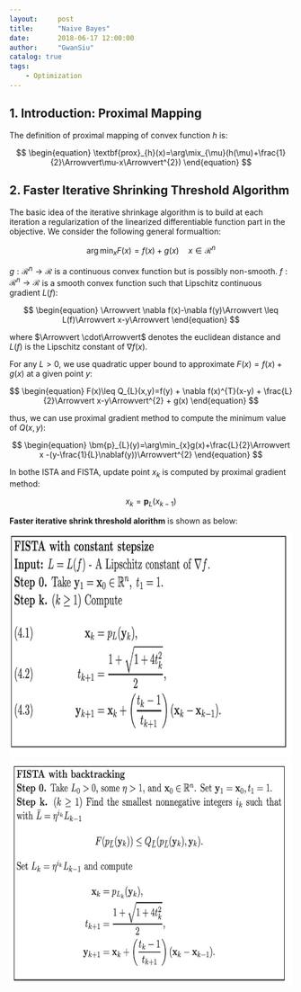 ```yaml
---
layout:     post
title:      "Naive Bayes"
date:       2018-06-17 12:00:00
author:     "GwanSiu"
catalog: true
tags:
    - Optimization
---
```


## 1. Introduction: Proximal Mapping

The definition of proximal mapping of convex function $h$ is:

$$
\begin{equation}
\textbf{prox}_{h}(x)=\arg\mix_{\mu}(h(\mu)+\frac{1}{2}\Arrowvert\mu-x\Arrowvert^{2})
\end{equation}
$$

## 2. Faster Iterative Shrinking Threshold Algorithm

The basic idea of the iterative shrinkage algorithm is to build at each iteration a regularization of the linearized differentiable function part in the objective. We consider the following general formualtion:

$$
\begin{equation}
\arg\min_{x}F(x)=f(x)+g(x)\quad x\in\mathcal{R}^{n}
\end{equation}
$$

$g:\mathcal{R}^{n}\rightarrow\mathcal{R}$ is a continuous convex function but is possibly non-smooth.
$f:\mathcal{R}^{n}\rightarrow\mathcal{R}$ is a smooth convex function such that Lipschitz continuous gradient $L(f)$:

$$
\begin{equation}
\Arrowvert \nabla f(x)-\nabla f(y)\Arrowvert \leq L(f)\Arrowvert x-y\Arrowvert
\end{equation}
$$

where $\Arrowvert \cdot\Arrowvert$ denotes the euclidean distance and $L(f)$ is the Lipschitz constant of $\nabla f(x)$.

For any $L>0$, we use quadratic upper bound to approximate $F(x)=f(x)+g(x)$ at a given point $y$:

$$
\begin{equation}
F(x)\leq Q_{L}(x,y)=f(y) + \nabla f(x)^{T}(x-y) + \frac{L}{2}\Arrowvert x-y\Arrowvert^{2} + g(x)
\end{equation}
$$

thus, we can use proximal gradient method  to compute the minimum value of $Q(x,y)$:

$$
\begin{equation}
\bm{p}_{L}(y)=\arg\min_{x}g(x)+\frac{L}{2}\Arrowvert x -(y-\frac{1}{L}\nablaf(y))\Arrowvert^{2}
\end{equation}
$$

In bothe ISTA and FISTA, update point $x_{k}$ is computed by proximal gradient method:

$$
\begin{equation}
x_{k}=\bm{p}_{L}(x_{k-1})
\end{equation}
$$

**Faster iterative shrink threshold alorithm** is shown as below:

<img src="https://raw.githubusercontent.com/Gwan-Siu/BlogCode/master/other/89336BED-0CFA-437F-BB3E-D27CD56364B2.png" width = "600" height = "400"/>

<img src="https://raw.githubusercontent.com/Gwan-Siu/BlogCode/master/other/7B022C07-3983-4F04-8B55-3DE7D79918EF.png" width = "600" height = "400"/>
